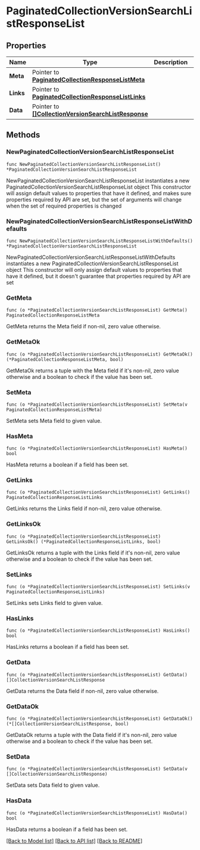 # PaginatedCollectionVersionSearchListResponseList

## Properties

Name | Type | Description | Notes
------------ | ------------- | ------------- | -------------
**Meta** | Pointer to [**PaginatedCollectionResponseListMeta**](PaginatedCollectionResponseListMeta.md) |  | [optional] 
**Links** | Pointer to [**PaginatedCollectionResponseListLinks**](PaginatedCollectionResponseListLinks.md) |  | [optional] 
**Data** | Pointer to [**[]CollectionVersionSearchListResponse**](CollectionVersionSearchListResponse.md) |  | [optional] 

## Methods

### NewPaginatedCollectionVersionSearchListResponseList

`func NewPaginatedCollectionVersionSearchListResponseList() *PaginatedCollectionVersionSearchListResponseList`

NewPaginatedCollectionVersionSearchListResponseList instantiates a new PaginatedCollectionVersionSearchListResponseList object
This constructor will assign default values to properties that have it defined,
and makes sure properties required by API are set, but the set of arguments
will change when the set of required properties is changed

### NewPaginatedCollectionVersionSearchListResponseListWithDefaults

`func NewPaginatedCollectionVersionSearchListResponseListWithDefaults() *PaginatedCollectionVersionSearchListResponseList`

NewPaginatedCollectionVersionSearchListResponseListWithDefaults instantiates a new PaginatedCollectionVersionSearchListResponseList object
This constructor will only assign default values to properties that have it defined,
but it doesn't guarantee that properties required by API are set

### GetMeta

`func (o *PaginatedCollectionVersionSearchListResponseList) GetMeta() PaginatedCollectionResponseListMeta`

GetMeta returns the Meta field if non-nil, zero value otherwise.

### GetMetaOk

`func (o *PaginatedCollectionVersionSearchListResponseList) GetMetaOk() (*PaginatedCollectionResponseListMeta, bool)`

GetMetaOk returns a tuple with the Meta field if it's non-nil, zero value otherwise
and a boolean to check if the value has been set.

### SetMeta

`func (o *PaginatedCollectionVersionSearchListResponseList) SetMeta(v PaginatedCollectionResponseListMeta)`

SetMeta sets Meta field to given value.

### HasMeta

`func (o *PaginatedCollectionVersionSearchListResponseList) HasMeta() bool`

HasMeta returns a boolean if a field has been set.

### GetLinks

`func (o *PaginatedCollectionVersionSearchListResponseList) GetLinks() PaginatedCollectionResponseListLinks`

GetLinks returns the Links field if non-nil, zero value otherwise.

### GetLinksOk

`func (o *PaginatedCollectionVersionSearchListResponseList) GetLinksOk() (*PaginatedCollectionResponseListLinks, bool)`

GetLinksOk returns a tuple with the Links field if it's non-nil, zero value otherwise
and a boolean to check if the value has been set.

### SetLinks

`func (o *PaginatedCollectionVersionSearchListResponseList) SetLinks(v PaginatedCollectionResponseListLinks)`

SetLinks sets Links field to given value.

### HasLinks

`func (o *PaginatedCollectionVersionSearchListResponseList) HasLinks() bool`

HasLinks returns a boolean if a field has been set.

### GetData

`func (o *PaginatedCollectionVersionSearchListResponseList) GetData() []CollectionVersionSearchListResponse`

GetData returns the Data field if non-nil, zero value otherwise.

### GetDataOk

`func (o *PaginatedCollectionVersionSearchListResponseList) GetDataOk() (*[]CollectionVersionSearchListResponse, bool)`

GetDataOk returns a tuple with the Data field if it's non-nil, zero value otherwise
and a boolean to check if the value has been set.

### SetData

`func (o *PaginatedCollectionVersionSearchListResponseList) SetData(v []CollectionVersionSearchListResponse)`

SetData sets Data field to given value.

### HasData

`func (o *PaginatedCollectionVersionSearchListResponseList) HasData() bool`

HasData returns a boolean if a field has been set.


[[Back to Model list]](../README.md#documentation-for-models) [[Back to API list]](../README.md#documentation-for-api-endpoints) [[Back to README]](../README.md)


